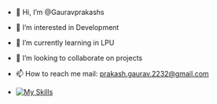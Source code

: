 - 👋 Hi, I’m @Gauravprakashs
- 👀 I’m interested in Development
- 🌱 I’m currently learning in LPU
- 💞️ I’m looking to collaborate on projects
- 📫 How to reach me mail: prakash.gaurav.2232@gmail.com

- [![My Skills](https://skillicons.dev/icons?i=js,html,css,wasm)](https://skillicons.dev)

<!---
Gauravprakashs/Gauravprakashs is a ✨ special ✨ repository because its `README.md` (this file) appears on your GitHub profile.
You can click the Preview link to take a look at your changes.
--->
